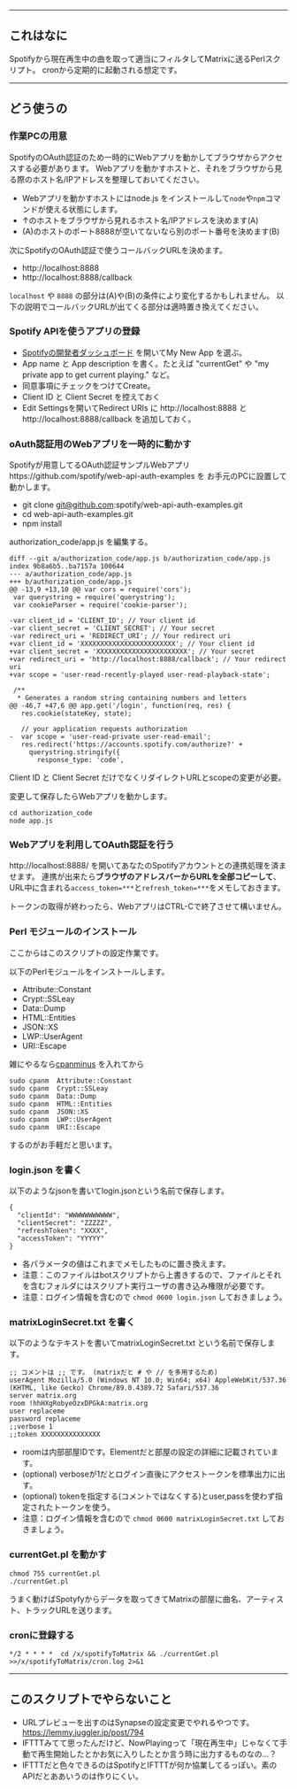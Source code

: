 
----
## これはなに

Spotifyから現在再生中の曲を取って適当にフィルタしてMatrixに送るPerlスクリプト。
cronから定期的に起動される想定です。

----
## どう使うの

### 作業PCの用意

SpotifyのOAuth認証のため一時的にWebアプリを動かしてブラウザからアクセスする必要があります。
Webアプリを動かすホストと、それをブラウザから見る際のホスト名/IPアドレスを整理しておいてください。

- Webアプリを動かすホストにはnode.js をインストールして`node`や`npm`コマンドが使える状態にします。
- ↑のホストをブラウザから見れるホスト名/IPアドレスを決めます(A)
- (A)のホストのポート8888が空いてないなら別のポート番号を決めます(B)

次にSpotifyのOAuth認証で使うコールバックURLを決めます。

- http://localhost:8888 
- http://localhost:8888/callback

`localhost` や `8888` の部分は(A)や(B)の条件により変化するかもしれません。
以下の説明でコールバックURLが出てくる部分は適時置き換えてください。


### Spotify APIを使うアプリの登録
- [Spotifyの開発者ダッシュボード](https://developer.spotify.com/dashboard/applications) を開いてMy New App を選ぶ。
- App name と App description を書く。たとえば "currentGet" や "my private app to get current playing." など。
- 同意事項にチェックをつけてCreate。
- Client ID と Client Secret を控えておく
- Edit Settingsを開いてRedirect URIs に http://localhost:8888 と http://localhost:8888/callback を追加しておく。

### oAuth認証用のWebアプリを一時的に動かす

Spotifyが用意してるOAuth認証サンプルWebアプリhttps://github.com/spotify/web-api-auth-examples を
お手元のPCに設置して動かします。

- git clone git@github.com:spotify/web-api-auth-examples.git
- cd web-api-auth-examples.git
- npm install

authorization_code/app.js を編集する。

```
diff --git a/authorization_code/app.js b/authorization_code/app.js
index 9b8a6b5..ba7157a 100644
--- a/authorization_code/app.js
+++ b/authorization_code/app.js
@@ -13,9 +13,10 @@ var cors = require('cors');
 var querystring = require('querystring');
 var cookieParser = require('cookie-parser');

-var client_id = 'CLIENT_ID'; // Your client id
-var client_secret = 'CLIENT_SECRET'; // Your secret
-var redirect_uri = 'REDIRECT_URI'; // Your redirect uri
+var client_id = 'XXXXXXXXXXXXXXXXXXXXXXXX'; // Your client id
+var client_secret = 'XXXXXXXXXXXXXXXXXXXXXXX'; // Your secret
+var redirect_uri = 'http://localhost:8888/callback'; // Your redirect uri
+var scope = 'user-read-recently-played user-read-playback-state';

 /**
  * Generates a random string containing numbers and letters
@@ -46,7 +47,6 @@ app.get('/login', function(req, res) {
   res.cookie(stateKey, state);

   // your application requests authorization
-  var scope = 'user-read-private user-read-email';
   res.redirect('https://accounts.spotify.com/authorize?' +
     querystring.stringify({
       response_type: 'code',
```

Client ID と Client Secret だけでなくリダイレクトURLとscopeの変更が必要。

変更して保存したらWebアプリを動かします。
```
cd authorization_code
node app.js
```

### Webアプリを利用してOAuth認証を行う

http://localhost:8888/ を開いてあなたのSpotifyアカウントとの連携処理を済ませます。
連携が出来たら**ブラウザのアドレスバーからURLを全部コピーして**、URL中に含まれる`access_token=***`と`refresh_token=***`をメモしておきます。

トークンの取得が終わったら、WebアプリはCTRL-Cで終了させて構いません。

### Perl モジュールのインストール

ここからはこのスクリプトの設定作業です。

以下のPerlモジュールをインストールします。

- Attribute::Constant
- Crypt::SSLeay
- Data::Dump
- HTML::Entities
- JSON::XS
- LWP::UserAgent
- URI::Escape

雑にやるなら[cpanminus](https://metacpan.org/pod/App::cpanminus) を入れてから
```
sudo cpanm  Attribute::Constant
sudo cpanm  Crypt::SSLeay
sudo cpanm  Data::Dump
sudo cpanm  HTML::Entities
sudo cpanm  JSON::XS
sudo cpanm  LWP::UserAgent
sudo cpanm  URI::Escape
```
するのがお手軽だと思います。

### login.json を書く

以下のようなjsonを書いてlogin.jsonという名前で保存します。

```
{
  "clientId": "WWWWWWWWWWW",
  "clientSecret": "ZZZZZ",
  "refreshToken": "XXXX",
  "accessToken": "YYYYY"
}
```

- 各パラメータの値はこれまでメモしたものに置き換えます。
- 注意：このファイルはbotスクリプトから上書きするので、ファイルとそれを含むフォルダにはスクリプト実行ユーザの書き込み権限が必要です。
- 注意：ログイン情報を含むので `chmod 0600 login.json` しておきましょう。

### matrixLoginSecret.txt を書く

以下のようなテキストを書いてmatrixLoginSecret.txt という名前で保存します。

```
;; コメントは ;; です。 (matrixだと # や // を多用するため)
userAgent Mozilla/5.0 (Windows NT 10.0; Win64; x64) AppleWebKit/537.36 (KHTML, like Gecko) Chrome/89.0.4389.72 Safari/537.36
server matrix.org
room !hhHXgRobyeOzxDPGkA:matrix.org
user replaceme
password replaceme
;;verbose 1
;;token XXXXXXXXXXXXXXX
```

- roomは内部部屋IDです。Elementだと部屋の設定の詳細に記載されています。
- (optional) verboseが1だとログイン直後にアクセストークンを標準出力に出す。
- (optional) tokenを指定する(コメントではなくする)とuser,passを使わず指定されたトークンを使う。
- 注意：ログイン情報を含むので `chmod 0600 matrixLoginSecret.txt` しておきましょう。

### currentGet.pl を動かす

```
chmod 755 currentGet.pl
./currentGet.pl
```

うまく動けばSpotyfyからデータを取ってきてMatrixの部屋に曲名、アーティスト、トラックURLを送ります。

### cronに登録する

```
*/2 * * * *  cd /x/spotifyToMatrix && ./currentGet.pl >>/x/spotifyToMatrix/cron.log 2>&1
```

----
## このスクリプトでやらないこと

- URLプレビューを出すのはSynapseの設定変更でやれるやつです。 https://lemmy.juggler.jp/post/794
- IFTTTみてて思ったんだけど、NowPlayingって「現在再生中」じゃなくて手動で再生開始したとかお気に入りしたとか言う時に出力するものなの…？
- IFTTTだと色々できるのはSpotifyとIFTTTが何か協業してるっぽい。素のAPIだとああいうのは作りにくい。
